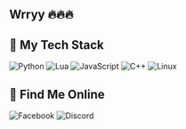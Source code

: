 ## Wrryy 🔥🔥🔥

<!--
**Karlcamp162/Karlcamp162** is a ✨ _special_ ✨ repository because its `README.md` (this file) appears on your GitHub profile.

Here are some ideas to get you started:

-->

## 🚀 My Tech Stack
![Python](https://img.shields.io/badge/Python-3776AB?style=for-the-badge&logo=python&logoColor=white)
![Lua](https://img.shields.io/badge/Lua-2C2D72?style=for-the-badge&logo=lua&logoColor=white)
![JavaScript](https://img.shields.io/badge/JavaScript-F7DF1E?style=for-the-badge&logo=javascript&logoColor=black)
![C++](https://img.shields.io/badge/C++-00599C?style=for-the-badge&logo=cplusplus&logoColor=white)
![Linux](https://img.shields.io/badge/Linux-FCC624?style=for-the-badge&logo=linux&logoColor=black)

## 🔗 Find Me Online
![Facebook](https://img.shields.io/badge/Facebook-1877F2?style=for-the-badge&logo=facebook&logoColor=white)
![Discord](https://img.shields.io/badge/Discord-5865F2?style=for-the-badge&logo=discord&logoColor=white)
